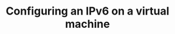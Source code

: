 ---
title: 'Configuring an IPv6 on a virtual machine'
excerpt: 'This guide will show you how to configure an IPv6 address on a virtual machine.'
updated: 2024-09-10
---